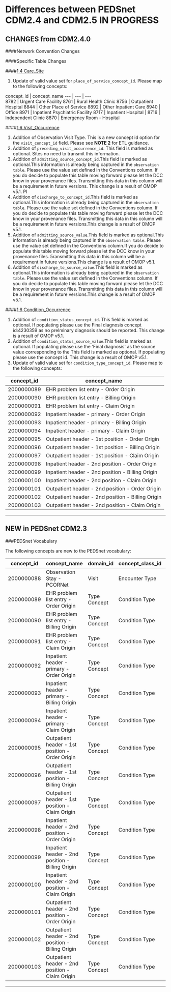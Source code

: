 # Differences between PEDSnet CDM2.4 and CDM2.5 ****IN PROGRESS****

## CHANGES from CDM2.4.0

####Network Convention Changes 

####Specific Table Changes

####[1.4 Care_Site](Pedsnet_CDM_ETL_Conventions.md#14-care_site)
1. Update of valid value set for `place_of_service_concept_id`. Please map to the following concepts:

concept_id |    concept_name 
--- | ---  | ---            
8782 | Urgent Care Facility
8761 | Rural Health Clinic
8756 | Outpatient Hospital 
 8844 | Other Place of Service
 8892 | Other Inpatient Care
8940 | Office
 8971 | Inpatient Psychiatric Facility
  8717 | Inpatient Hospital |
8716 | Independent Clinic
8870 | Emergency Room - Hospital


####[1.6 Visit_Occurrence](Pedsnet_CDM_ETL_Conventions.md#16-visit_occurrence)
1. Addition of Observation Visit Type. This is a new concept id option for the `visit_concept_id` field. Please see **NOTE 2** for ETL guidance. 
1. Addition of `preceding_visit_occurrence_id`. This field is marked as optional. Sites no need to transmit this information.
2. Addition of `admitting_source_concept_id`.This field is marked as optional.This information is already being captured in the `observation table`. Please use the value set defined in the Conventions column. If you do decide to populate this table moving forward please let the DCC know in your provenance files. Transmitting this data in this column will be a requirement in future versions. This change is a result of OMOP v5.1. Pl
3. Addition of `discharge_to_concept_id`.This field is marked as optional.This information is already being captured in the `observation table`. Please use the value set defined in the Conventions column. If you do decide to populate this table moving forward please let the DCC know in your provenance files. Transmitting this data in this column will be a requirement in future versions.This change is a result of OMOP v5.1.
4. Addition of `admitting_source_value`.This field is marked as optional.This information is already being captured in the `observation table`. Please use the value set defined in the Conventions column.If you do decide to populate this table moving forward please let the DCC know in your provenance files. 5ransmitting this data in this column will be a requirement in future versions.This change is a result of OMOP v5.1.
2. Addition of `discharge_to_source_value`.This field is marked as optional.This information is already being captured in the `observation table`. Please use the value set defined in the Conventions column. If you do decide to populate this table moving forward please let the DCC know in your provenance files. Transmitting this data in this column will be a requirement in future versions.This change is a result of OMOP v5.1.

####[1.6 Condition_Occurrence](Pedsnet_CDM_ETL_Conventions.md#17-condition_occurrence)
1. Addition of `condition_status_concept_id`. This field is marked as optional. If populating please use the Final diagnosis concept id:4230359 as no prelminary diagnosis should be reported. This change is a result of OMOP v5.1.
2. Addition of `condition_status_source_value`.This field is marked as optional. If populating please use the 'Final diagnosis' as the source value corresponding to the This field is marked as optional. If populating please use the concept id. This change is a result of OMOP v5.1.
3. Update of valid value set for `condition_type_concept_id`. Please map to the following concepts:
 
 concept_id |                   concept_name                    
------------|---------------------------------------------------
 2000000089 | EHR problem list entry - Order Origin
 2000000090 | EHR problem list entry - Billing Origin
 2000000091 | EHR problem list entry - Claim Origin
 2000000092 | Inpatient header - primary - Order Origin
 2000000093 | Inpatient header - primary - Billing Origin
 2000000094 | Inpatient header - primary - Claim Origin
 2000000095 | Outpatient header - 1st position - Order Origin
 2000000096 | Outpatient header - 1st position - Billing Origin
 2000000097 | Outpatient header - 1st position - Claim Origin
 2000000098 | Inpatient header - 2nd position - Order Origin
 2000000099 | Inpatient header - 2nd position - Billing Origin
 2000000100 | Inpatient header - 2nd position - Claim Origin
 2000000101 | Outpatient header - 2nd position - Order Origin
 2000000102 | Outpatient header - 2nd position - Billing Origin
 2000000103 | Outpatient header - 2nd position - Claim Origin

***
## NEW in PEDSnet CDM2.3

###PEDSnet Vocabulary

The following concepts are new to the PEDSnet vocabulary:

 concept_id |                 concept_name                 |   domain_id    | concept_class_id | vocabulary_id 
------------|----------------------------------------------|----------------|------------------|---------------
  2000000088 | Observation Stay - PCORNet                        | Visit        | Encounter Type   | PEDSnet
 2000000089 | EHR problem list entry - Order Origin             | Type Concept | Condition Type   | PEDSnet
 2000000090 | EHR problem list entry - Billing Origin           | Type Concept | Condition Type   | PEDSnet
 2000000091 | EHR problem list entry - Claim Origin             | Type Concept | Condition Type   | PEDSnet
 2000000092 | Inpatient header - primary - Order Origin         | Type Concept | Condition Type   | PEDSnet
 2000000093 | Inpatient header - primary - Billing Origin       | Type Concept | Condition Type   | PEDSnet
 2000000094 | Inpatient header - primary - Claim Origin         | Type Concept | Condition Type   | PEDSnet
 2000000095 | Outpatient header - 1st position - Order Origin   | Type Concept | Condition Type   | PEDSnet
 2000000096 | Outpatient header - 1st position - Billing Origin | Type Concept | Condition Type   | PEDSnet
 2000000097 | Outpatient header - 1st position - Claim Origin   | Type Concept | Condition Type   | PEDSnet
 2000000098 | Inpatient header - 2nd position - Order Origin    | Type Concept | Condition Type   | PEDSnet
 2000000099 | Inpatient header - 2nd position - Billing Origin  | Type Concept | Condition Type   | PEDSnet
 2000000100 | Inpatient header - 2nd position - Claim Origin    | Type Concept | Condition Type   | PEDSnet
 2000000101 | Outpatient header - 2nd position - Order Origin   | Type Concept | Condition Type   | PEDSnet
 2000000102 | Outpatient header - 2nd position - Billing Origin | Type Concept | Condition Type   | PEDSnet
 2000000103 | Outpatient header - 2nd position - Claim Origin   | Type Concept | Condition Type   | PEDSnet
***
